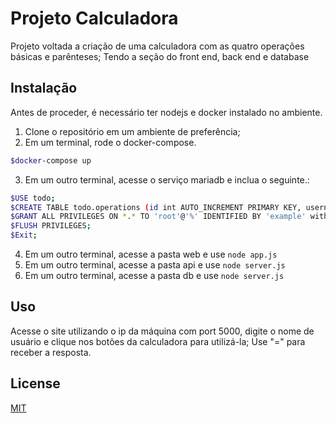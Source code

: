 # Projeto Calculadora

Projeto voltada a criação de uma calculadora com as quatro operações básicas e parênteses; Tendo a seção do front end, back end e database

## Instalação

Antes de proceder, é necessário ter nodejs e docker instalado no ambiente.

1. Clone o repositório em um ambiente de preferência;
2. Em um terminal, rode o docker-compose.
```bash
$docker-compose up
```
3. Em um outro terminal, acesse o serviço mariadb e inclua o seguinte.:
```bash
$USE todo;
$CREATE TABLE todo.operations (id int AUTO_INCREMENT PRIMARY KEY, username varchar(200), math_op varchar(200), result varchar(200));
$GRANT ALL PRIVILEGES ON *.* TO 'root'@'%' IDENTIFIED BY 'example' with grant option;
$FLUSH PRIVILEGES;
$Exit;
```
4. Em um outro terminal, acesse a pasta web e use `node app.js`
5. Em um outro terminal, acesse a pasta api e use `node server.js`
6. Em um outro terminal, acesse a pasta db e use `node server.js`


## Uso

Acesse o site utilizando o ip da máquina com port 5000, digite o nome de usuário e clique nos botões da calculadora para utilizá-la;
Use "=" para receber a resposta.

## License

[MIT](https://choosealicense.com/licenses/mit/)
